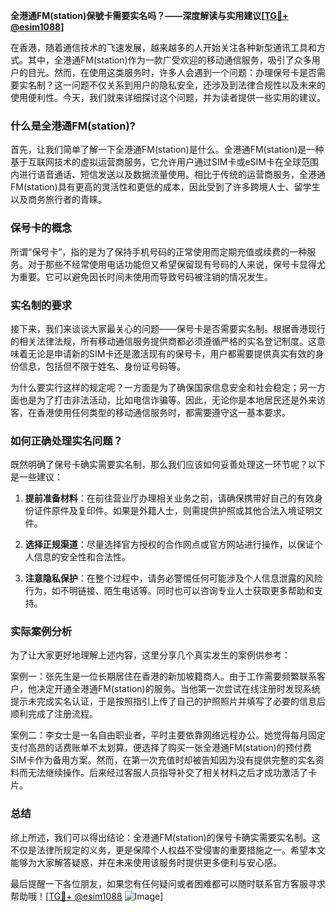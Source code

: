 **全港通FM(station)保號卡需要实名吗？——深度解读与实用建议[[TG💪+ @esim1088](https://t.me/s/esim1088)]**

在香港，随着通信技术的飞速发展，越来越多的人开始关注各种新型通讯工具和方式。其中，全港通FM(station)作为一款广受欢迎的移动通信服务，吸引了众多用户的目光。然而，在使用这类服务时，许多人会遇到一个问题：办理保号卡是否需要实名制？这一问题不仅关系到用户的隐私安全，还涉及到法律合规性以及未来的使用便利性。今天，我们就来详细探讨这个问题，并为读者提供一些实用的建议。

### 什么是全港通FM(station)?

首先，让我们简单了解一下全港通FM(station)是什么。全港通FM(station)是一种基于互联网技术的虚拟运营商服务，它允许用户通过SIM卡或eSIM卡在全球范围内进行语音通话、短信发送以及数据流量使用。相比于传统的运营商服务，全港通FM(station)具有更高的灵活性和更低的成本，因此受到了许多跨境人士、留学生以及商务旅行者的青睐。

### 保号卡的概念

所谓“保号卡”，指的是为了保持手机号码的正常使用而定期充值或续费的一种服务。对于那些不经常使用电话功能但又希望保留现有号码的人来说，保号卡显得尤为重要。它可以避免因长时间未使用而导致号码被注销的情况发生。

### 实名制的要求

接下来，我们来谈谈大家最关心的问题——保号卡是否需要实名制。根据香港现行的相关法律法规，所有移动通信服务提供商都必须遵循严格的实名登记制度。这意味着无论是申请新的SIM卡还是激活现有的保号卡，用户都需要提供真实有效的身份信息，包括但不限于姓名、身份证号码等。

为什么要实行这样的规定呢？一方面是为了确保国家信息安全和社会稳定；另一方面也是为了打击非法活动，比如电信诈骗等。因此，无论你是本地居民还是外来访客，在香港使用任何类型的移动通信服务时，都需要遵守这一基本要求。

### 如何正确处理实名问题？

既然明确了保号卡确实需要实名制，那么我们应该如何妥善处理这一环节呢？以下是一些建议：

1. **提前准备材料**：在前往营业厅办理相关业务之前，请确保携带好自己的有效身份证件原件及复印件。如果是外籍人士，则需提供护照或其他合法入境证明文件。
   
2. **选择正规渠道**：尽量选择官方授权的合作网点或官方网站进行操作，以保证个人信息的安全性和合法性。
   
3. **注意隐私保护**：在整个过程中，请务必警惕任何可能涉及个人信息泄露的风险行为，如不明链接、陌生电话等。同时也可以咨询专业人士获取更多帮助和支持。

### 实际案例分析

为了让大家更好地理解上述内容，这里分享几个真实发生的案例供参考：

案例一：张先生是一位长期居住在香港的新加坡籍商人。由于工作需要频繁联系客户，他决定开通全港通FM(station)的服务。当他第一次尝试在线注册时发现系统提示未完成实名认证，于是按照指引上传了自己的护照照片并填写了必要的信息后顺利完成了注册流程。

案例二：李女士是一名自由职业者，平时主要依靠网络远程办公。她觉得每月固定支付高昂的话费账单不太划算，便选择了购买一张全港通FM(station)的预付费SIM卡作为备用方案。然而，在第一次充值时却被告知因为没有提供完整的实名资料而无法继续操作。后来经过客服人员指导补交了相关材料之后才成功激活了卡片。

### 总结

综上所述，我们可以得出结论：全港通FM(station)的保号卡确实需要实名制。这不仅是法律所规定的义务，更是保障个人权益不受侵害的重要措施之一。希望本文能够为大家解答疑惑，并在未来使用该服务时提供更多便利与安心感。

最后提醒一下各位朋友，如果您有任何疑问或者困难都可以随时联系官方客服寻求帮助哦！[[TG💪+ @esim1088](https://t.me/s/esim1088) ![Image](https://i.postimg.cc/4NQfJmqS/Snipaste-2025-05-13-00-14-12.png)]